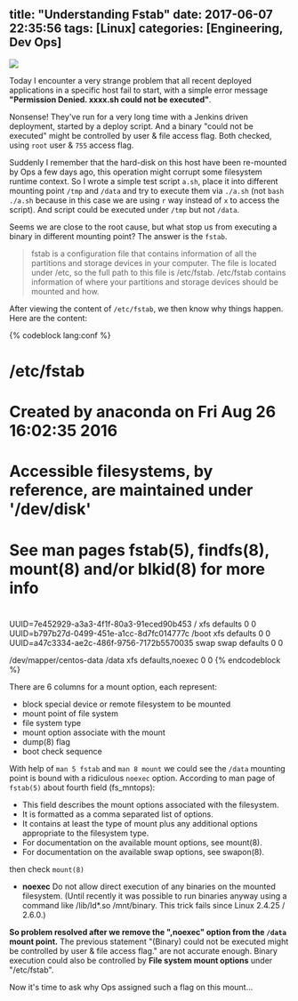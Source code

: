title: "Understanding Fstab"
date: 2017-06-07 22:35:56
tags: [Linux]
categories: [Engineering, Dev Ops]
---
![](https://wenzhong-1259152588.cos.ap-beijing.myqcloud.com/img/blog/fstab.jpg)

Today I encounter a very strange problem that all recent deployed applications in a specific host fail to start, with a simple error message **"Permission Denied. xxxx.sh could not be executed"**. 

Nonsense! They've run for a very long time with a Jenkins driven deployment, started by a deploy script. And a binary "could not be executed" might be controlled by user & file access flag. Both checked, using `root` user & `755` access flag.

Suddenly I remember that the hard-disk on this host have been re-mounted by Ops a few days ago, this operation might corrupt some filesystem runtime context. So I wrote a simple test script `a.sh`, place it into different mounting point `/tmp` and `/data` and try to execute them via `./a.sh` (not `bash ./a.sh` because in this case we are using `r` way instead of `x` to access the script). And script could be executed under `/tmp` but not `/data`.

Seems we are close to the root cause, but what stop us from executing a binary in different mounting point? The answer is the `fstab`.

<!-- more -->

> fstab is a configuration file that contains information of all the partitions and storage devices in your computer. The file is located under /etc, so the full path to this file is /etc/fstab. /etc/fstab contains information of where your partitions and storage devices should be mounted and how.   

After viewing the content of `/etc/fstab`, we then know why things happen. Here are the content:

{% codeblock lang:conf %}
#
# /etc/fstab
# Created by anaconda on Fri Aug 26 16:02:35 2016
#
# Accessible filesystems, by reference, are maintained under '/dev/disk'
# See man pages fstab(5), findfs(8), mount(8) and/or blkid(8) for more info
#
UUID=7e452929-a3a3-4f1f-80a3-91eced90b453	/	xfs	defaults	0 0
UUID=b797b27d-0499-451e-a1cc-8d7fc014777c	/boot	xfs	defaults	0 0
UUID=a47c3334-ae2c-486f-9756-7172b5570035	swap	swap	defaults	0 0

/dev/mapper/centos-data /data xfs defaults,noexec 0 0
{% endcodeblock %}

There are 6 columns for a mount option, each represent:

* block special device or remote filesystem to be mounted
* mount point of file system
* file system type
* mount option associate with the mount
* dump(8) flag
* boot check sequence  

With help of `man 5 fstab` and `man 8 mount` we could see the `/data` mounting point is bound with a ridiculous `noexec` option. According to man page of `fstab(5)` about fourth field (fs_mntops):
* This field describes the mount options associated with the filesystem.   
* It  is  formatted  as a comma separated list of options.  
* It contains at least the type of mount plus any additional options appropriate to the filesystem type.  
* For documentation  on the available mount options, see mount(8).
* For documentation on the available swap options, see swapon(8).
            
then check `mount(8)`  
* **noexec**  Do not allow direct execution of any binaries on the mounted  filesystem. (Until recently it was possible to run binaries anyway using a command like /lib/ld*.so /mnt/binary. This trick fails since Linux 2.4.25 / 2.6.0.)

**So problem resolved after we remove the ",noexec" option from the `/data` mount point.** The previous statement "(Binary) could not be executed might be controlled by user & file access flag." are not accurate enough. Binary execution could also be controlled by **File system mount options** under "/etc/fstab".

Now it's time to ask why Ops assigned such a flag on this mount...


